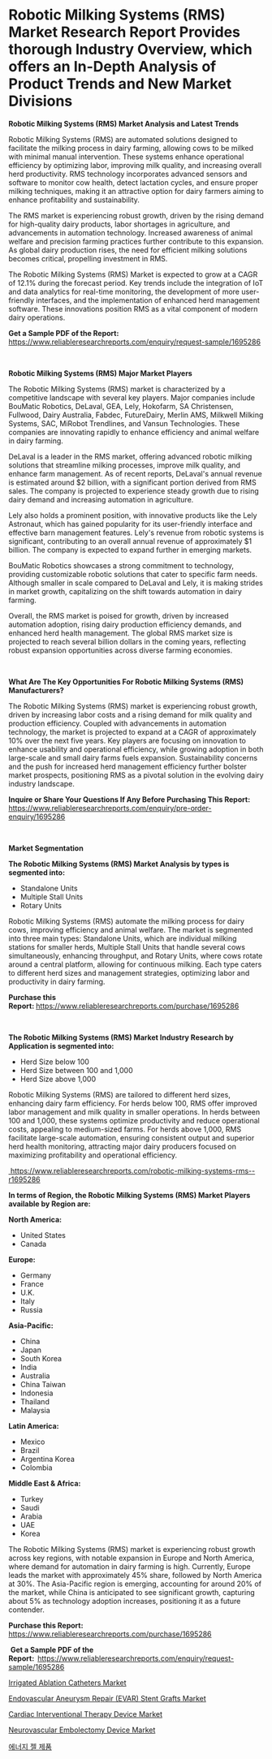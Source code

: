 <p><h1>Robotic Milking Systems (RMS) Market Research Report Provides thorough Industry Overview, which offers an In-Depth Analysis of Product Trends and New Market Divisions</h1></p><p><strong>Robotic Milking Systems (RMS) Market Analysis and Latest Trends</strong></p>
<p><p>Robotic Milking Systems (RMS) are automated solutions designed to facilitate the milking process in dairy farming, allowing cows to be milked with minimal manual intervention. These systems enhance operational efficiency by optimizing labor, improving milk quality, and increasing overall herd productivity. RMS technology incorporates advanced sensors and software to monitor cow health, detect lactation cycles, and ensure proper milking techniques, making it an attractive option for dairy farmers aiming to enhance profitability and sustainability.</p><p>The RMS market is experiencing robust growth, driven by the rising demand for high-quality dairy products, labor shortages in agriculture, and advancements in automation technology. Increased awareness of animal welfare and precision farming practices further contribute to this expansion. As global dairy production rises, the need for efficient milking solutions becomes critical, propelling investment in RMS.</p><p>The Robotic Milking Systems (RMS) Market is expected to grow at a CAGR of 12.1% during the forecast period. Key trends include the integration of IoT and data analytics for real-time monitoring, the development of more user-friendly interfaces, and the implementation of enhanced herd management software. These innovations position RMS as a vital component of modern dairy operations.</p></p>
<p><strong>Get a Sample PDF of the Report:&nbsp;</strong> <a href="https://www.reliableresearchreports.com/enquiry/request-sample/1695286?utm_campaign=38&utm_medium=2&utm_source=Github&utm_content=ia&utm_term=25032025&utm_id=robotic-milking-systems-rms">https://www.reliableresearchreports.com/enquiry/request-sample/1695286</a></p>
<p>&nbsp;</p>
<p><strong>Robotic Milking Systems (RMS) Major Market Players</strong></p>
<p><p>The Robotic Milking Systems (RMS) market is characterized by a competitive landscape with several key players. Major companies include BouMatic Robotics, DeLaval, GEA, Lely, Hokofarm, SA Christensen, Fullwood, Dairy Australia, Fabdec, FutureDairy, Merlin AMS, Milkwell Milking Systems, SAC, MiRobot Trendlines, and Vansun Technologies. These companies are innovating rapidly to enhance efficiency and animal welfare in dairy farming.</p><p>DeLaval is a leader in the RMS market, offering advanced robotic milking solutions that streamline milking processes, improve milk quality, and enhance farm management. As of recent reports, DeLaval's annual revenue is estimated around $2 billion, with a significant portion derived from RMS sales. The company is projected to experience steady growth due to rising dairy demand and increasing automation in agriculture.</p><p>Lely also holds a prominent position, with innovative products like the Lely Astronaut, which has gained popularity for its user-friendly interface and effective barn management features. Lely's revenue from robotic systems is significant, contributing to an overall annual revenue of approximately $1 billion. The company is expected to expand further in emerging markets.</p><p>BouMatic Robotics showcases a strong commitment to technology, providing customizable robotic solutions that cater to specific farm needs. Although smaller in scale compared to DeLaval and Lely, it is making strides in market growth, capitalizing on the shift towards automation in dairy farming.</p><p>Overall, the RMS market is poised for growth, driven by increased automation adoption, rising dairy production efficiency demands, and enhanced herd health management. The global RMS market size is projected to reach several billion dollars in the coming years, reflecting robust expansion opportunities across diverse farming economies.</p></p>
<p>&nbsp;</p>
<p><strong>What Are The Key Opportunities For Robotic Milking Systems (RMS) Manufacturers?</strong></p>
<p><p>The Robotic Milking Systems (RMS) market is experiencing robust growth, driven by increasing labor costs and a rising demand for milk quality and production efficiency. Coupled with advancements in automation technology, the market is projected to expand at a CAGR of approximately 10% over the next five years. Key players are focusing on innovation to enhance usability and operational efficiency, while growing adoption in both large-scale and small dairy farms fuels expansion. Sustainability concerns and the push for increased herd management efficiency further bolster market prospects, positioning RMS as a pivotal solution in the evolving dairy industry landscape.</p></p>
<p><strong>Inquire or Share Your Questions If Any Before Purchasing This Report:</strong> <a href="https://www.reliableresearchreports.com/enquiry/pre-order-enquiry/1695286?utm_campaign=38&utm_medium=2&utm_source=Github&utm_content=ia&utm_term=25032025&utm_id=robotic-milking-systems-rms">https://www.reliableresearchreports.com/enquiry/pre-order-enquiry/1695286</a></p>
<p>&nbsp;</p>
<p><strong>Market Segmentation</strong></p>
<p><strong>The Robotic Milking Systems (RMS) Market Analysis by types is segmented into:</strong></p>
<p><ul><li>Standalone Units</li><li>Multiple Stall Units</li><li>Rotary Units</li></ul></p>
<p><p>Robotic Milking Systems (RMS) automate the milking process for dairy cows, improving efficiency and animal welfare. The market is segmented into three main types: Standalone Units, which are individual milking stations for smaller herds, Multiple Stall Units that handle several cows simultaneously, enhancing throughput, and Rotary Units, where cows rotate around a central platform, allowing for continuous milking. Each type caters to different herd sizes and management strategies, optimizing labor and productivity in dairy farming.</p></p>
<p><strong>Purchase this Report:&nbsp;</strong><a href="https://www.reliableresearchreports.com/purchase/1695286?utm_campaign=38&utm_medium=2&utm_source=Github&utm_content=ia&utm_term=25032025&utm_id=robotic-milking-systems-rms">https://www.reliableresearchreports.com/purchase/1695286</a></p>
<p>&nbsp;</p>
<p><strong>The Robotic Milking Systems (RMS) Market Industry Research by Application is segmented into:</strong></p>
<p><ul><li>Herd Size below 100</li><li>Herd Size between 100 and 1,000</li><li>Herd Size above 1,000</li></ul></p>
<p><p>Robotic Milking Systems (RMS) are tailored to different herd sizes, enhancing dairy farm efficiency. For herds below 100, RMS offer improved labor management and milk quality in smaller operations. In herds between 100 and 1,000, these systems optimize productivity and reduce operational costs, appealing to medium-sized farms. For herds above 1,000, RMS facilitate large-scale automation, ensuring consistent output and superior herd health monitoring, attracting major dairy producers focused on maximizing profitability and operational efficiency.</p></p>
<p><a href="https://www.reliableresearchreports.com/robotic-milking-systems-rms--r1695286?utm_campaign=38&utm_medium=2&utm_source=Github&utm_content=ia&utm_term=25032025&utm_id=robotic-milking-systems-rms">&nbsp;https://www.reliableresearchreports.com/robotic-milking-systems-rms--r1695286</a></p>
<p><strong>In terms of Region, the Robotic Milking Systems (RMS) Market Players available by Region are:</strong></p>
<p>
    <p> <strong> North America: </strong>
        <ul>
            <li>United States</li>
            <li>Canada</li>
        </ul>
        </p> 
    <p> <strong> Europe: </strong>
        <ul>
            <li>Germany</li>
            <li>France</li>
            <li>U.K.</li>
            <li>Italy</li>
            <li>Russia</li>
        </ul>
        </p> 
    <p> <strong> Asia-Pacific: </strong>
        <ul>
            <li>China</li>
            <li>Japan</li>
            <li>South Korea</li>
            <li>India</li>
            <li>Australia</li>
            <li>China Taiwan</li>
            <li>Indonesia</li>
            <li>Thailand</li>
            <li>Malaysia</li>
        </ul>
        </p> 
    <p> <strong> Latin America: </strong>
        <ul>
            <li>Mexico</li>
            <li>Brazil</li>
            <li>Argentina Korea</li>
            <li>Colombia</li>
        </ul>
        </p> 
    <p> <strong> Middle East & Africa: </strong>
        <ul>
            <li>Turkey</li>
            <li>Saudi</li>
            <li>Arabia</li>
            <li>UAE</li>
            <li>Korea</li>
        </ul>
    </p>
    </p>
<p><p>The Robotic Milking Systems (RMS) market is experiencing robust growth across key regions, with notable expansion in Europe and North America, where demand for automation in dairy farming is high. Currently, Europe leads the market with approximately 45% share, followed by North America at 30%. The Asia-Pacific region is emerging, accounting for around 20% of the market, while China is anticipated to see significant growth, capturing about 5% as technology adoption increases, positioning it as a future contender.</p></p>
<p><strong>Purchase this Report: </strong><a href="https://www.reliableresearchreports.com/purchase/1695286?utm_campaign=38&utm_medium=2&utm_source=Github&utm_content=ia&utm_term=25032025&utm_id=robotic-milking-systems-rms">https://www.reliableresearchreports.com/purchase/1695286</a></p>
<p>&nbsp;<strong>Get a Sample PDF of the Report:&nbsp;&nbsp;</strong><a href="https://www.reliableresearchreports.com/enquiry/request-sample/1695286?utm_campaign=38&utm_medium=2&utm_source=Github&utm_content=ia&utm_term=25032025&utm_id=robotic-milking-systems-rms">https://www.reliableresearchreports.com/enquiry/request-sample/1695286</a></p>
<p><strong></strong></p>
<p><p><a href="https://github.com/ghaligopezf5/Market-Research-Report-List-1/blob/main/irrigated-ablation-catheters-market.md?utm_campaign=38&utm_medium=2&utm_source=Github&utm_content=ia&utm_term=25032025&utm_id=robotic-milking-systems-rms">Irrigated Ablation Catheters Market</a></p><p><a href="https://github.com/drielvinki/Market-Research-Report-List-1/blob/main/endovascular-aneurysm-repair-evar-stent-grafts-market.md?utm_campaign=38&utm_medium=2&utm_source=Github&utm_content=ia&utm_term=25032025&utm_id=robotic-milking-systems-rms">Endovascular Aneurysm Repair (EVAR) Stent Grafts Market</a></p><p><a href="https://github.com/decockogbaro25/Market-Research-Report-List-1/blob/main/cardiac-interventional-therapy-device-market.md?utm_campaign=38&utm_medium=2&utm_source=Github&utm_content=ia&utm_term=25032025&utm_id=robotic-milking-systems-rms">Cardiac Interventional Therapy Device Market</a></p><p><a href="https://github.com/panciujoslin3/Market-Research-Report-List-1/blob/main/neurovascular-embolectomy-device-market.md?utm_campaign=38&utm_medium=2&utm_source=Github&utm_content=ia&utm_term=25032025&utm_id=robotic-milking-systems-rms">Neurovascular Embolectomy Device Market</a></p><p><a href="https://github.com/laholand/Market-Research-Report-List-7/blob/main/386094349170.md?utm_campaign=38&utm_medium=2&utm_source=Github&utm_content=ia&utm_term=25032025&utm_id=robotic-milking-systems-rms">에너지 젤 제품</a></p></p>